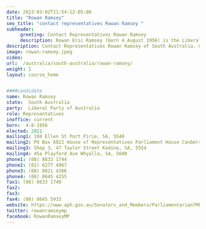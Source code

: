 ```yaml
---
date: 2023-03-02T11:54:12-05:00
title: "Rowan Ramsey"
seo_title: "contact representatives Rowan Ramsey "
subheader:
     greeting: Contact Representatives Rowan Ramsey
     description: Rowan Eric Ramsey (born 4 August 1956) is the Liberal Party of Australia member for the House of Representatives seat of Grey since the 2007 election, succeeding previous Liberal member Barry Wakelin. Grey covers most of rural South Australia − over 92 percent of the state by area.
description: Contact Representatives Rowan Ramsey of South Australia. Contact information for Rowan Ramsey includes email address, phone number, and mailing address.
image: rowan-ramsey.jpeg
video:
url:  /australia/south-australia/rowan-ramsey/
weight: 1
layout: course_home


####candidate
name: Rowan Ramsey
state:	South Australia
party:	Liberal Party of Australia
role: Representatives
inoffice: current
born:  4-8-1956
elected: 2022
mailing1: 104 Ellen St Port Pirie, SA, 5540
mailing2: PO Box 6022 House of Representatives Parliament House Canberra ACT 2600
mailing3: Shop 3, 47 Taylor Street Kadina, SA, 5554
mailing4: 45a Playford Ave Whyalla, SA, 5600
phone1:	(08) 8633 1744
phone2: (02) 6277 4967
phone3: (08) 8821 4366
phone4: (08) 8645 4255
fax1: (08) 8633 1749
fax2:
fax3:
fax4: (08) 8645 5933
website: https://www.aph.gov.au/Senators_and_Members/Parliamentarian?MPID=HWS
twitter: rowanramseymp
facebook: RowanRamseyMP
---
```

